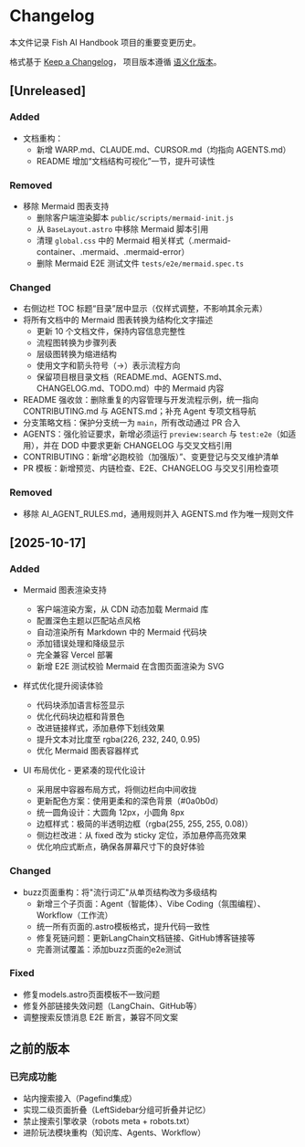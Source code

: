 # Changelog

本文件记录 Fish AI Handbook 项目的重要变更历史。

格式基于 [Keep a Changelog](https://keepachangelog.com/zh-CN/1.0.0/)，
项目版本遵循 [语义化版本](https://semver.org/lang/zh-CN/)。

## [Unreleased]

### Added

- 文档重构：
  - 新增 WARP.md、CLAUDE.md、CURSOR.md（均指向 AGENTS.md）
  - README 增加“文档结构可视化”一节，提升可读性

### Removed

- 移除 Mermaid 图表支持
  - 删除客户端渲染脚本 `public/scripts/mermaid-init.js`
  - 从 `BaseLayout.astro` 中移除 Mermaid 脚本引用
  - 清理 `global.css` 中的 Mermaid 相关样式（.mermaid-container、.mermaid、.mermaid-error）
  - 删除 Mermaid E2E 测试文件 `tests/e2e/mermaid.spec.ts`

### Changed

- 右侧边栏 TOC 标题“目录”居中显示（仅样式调整，不影响其余元素）
- 将所有文档中的 Mermaid 图表转换为结构化文字描述
  - 更新 10 个文档文件，保持内容信息完整性
  - 流程图转换为步骤列表
  - 层级图转换为缩进结构
  - 使用文字和箭头符号（→）表示流程方向
  - 保留项目根目录文档（README.md、AGENTS.md、CHANGELOG.md、TODO.md）中的 Mermaid 内容
- README 强收敛：删除重复的内容管理与开发流程示例，统一指向 CONTRIBUTING.md 与 AGENTS.md；补充 Agent 专项文档导航
- 分支策略文档：保护分支统一为 `main`，所有改动通过 PR 合入
- AGENTS：强化验证要求，新增必须运行 `preview:search` 与 `test:e2e`（如适用），并在 DOD 中要求更新 CHANGELOG 与交叉文档引用
- CONTRIBUTING：新增“必跑校验（加强版）”、变更登记与交叉维护清单
- PR 模板：新增预览、内链检查、E2E、CHANGELOG 与交叉引用检查项

### Removed

- 移除 AI_AGENT_RULES.md，通用规则并入 AGENTS.md 作为唯一规则文件

## [2025-10-17]

### Added

- Mermaid 图表渲染支持
  - 客户端渲染方案，从 CDN 动态加载 Mermaid 库
  - 配置深色主题以匹配站点风格
  - 自动渲染所有 Markdown 中的 Mermaid 代码块
  - 添加错误处理和降级显示
  - 完全兼容 Vercel 部署
  - 新增 E2E 测试校验 Mermaid 在含图页面渲染为 SVG

- 样式优化提升阅读体验
  - 代码块添加语言标签显示
  - 优化代码块边框和背景色
  - 改进链接样式，添加悬停下划线效果
  - 提升文本对比度至 rgba(226, 232, 240, 0.95)
  - 优化 Mermaid 图表容器样式

- UI 布局优化 - 更紧凑的现代化设计
  - 采用居中容器布局方式，将侧边栏向中间收拢
  - 更新配色方案：使用更柔和的深色背景（#0a0b0d）
  - 统一圆角设计：大圆角 12px，小圆角 8px
  - 边框样式：极简的半透明边框（rgba(255, 255, 255, 0.08)）
  - 侧边栏改进：从 fixed 改为 sticky 定位，添加悬停高亮效果
  - 优化响应式断点，确保各屏幕尺寸下的良好体验

### Changed

- buzz页面重构：将"流行词汇"从单页结构改为多级结构
  - 新增三个子页面：Agent（智能体）、Vibe Coding（氛围编程）、Workflow（工作流）
  - 统一所有页面的.astro模板格式，提升代码一致性
  - 修复死链问题：更新LangChain文档链接、GitHub博客链接等
  - 完善测试覆盖：添加buzz页面的e2e测试

### Fixed

- 修复models.astro页面模板不一致问题
- 修复外部链接失效问题（LangChain、GitHub等）
- 调整搜索反馈消息 E2E 断言，兼容不同文案

## 之前的版本

### 已完成功能

- 站内搜索接入（Pagefind集成）
- 实现二级页面折叠（LeftSidebar分组可折叠并记忆）
- 禁止搜索引擎收录（robots meta + robots.txt）
- 进阶玩法模块重构（知识库、Agents、Workflow）
